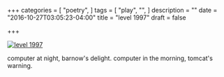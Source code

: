 +++
categories = [
  "poetry",
]
tags = [
  "play",
  "",
]
description = ""
date = "2016-10-27T03:05:23-04:00"
title = "level 1997"
draft = false

+++

[![level 1997](/img/me.jpg)](/pdf/level-1997.pdf)

computer at night, barnow's delight.
computer in the morning, tomcat's warning.


